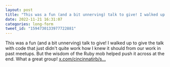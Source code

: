 ```yaml
---
layout: post
title: "This was a fun (and a bit unnerving) talk to give! I walked up to give the talk with code that just didn't quite work how I knew it should from our work in past meetups. But the wisdom of the Ruby mob helped push it across at the end. What a great group!"
date: 2022-11-21 16:31:07
categories: long-form
tweet_id: "1594730133977722881"
---
```


This was a fun (and a bit unnerving) talk to give! I walked up to give the talk with code that just didn't quite work how I knew it should from our work in past meetups. But the wisdom of the Ruby mob helped push it across at the end. What a great group! [x.com/cincinnatirb/s…](https://x.com/cincinnatirb/status/1594729539048972290)


<!-- Original tweet: https://twitter.com/i/status/1594730133977722881 -->
